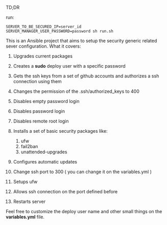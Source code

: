 TD;DR

run: 

```
SERVER_TO_BE_SECURED_IP=server_id SERVER_MANAGER_USER_PASSWORD=password sh run.sh
```

This is an Ansible project that aims to setup the security generic related sever configuration. What it covers:

1. Upgrades current packages
2. Creates a **sudo** deploy user with a specific password
3. Gets the ssh keys from a set of github accounts and authorizes a ssh connection using them
4. Changes the permission of the .ssh/authorized_keys to 400
5. Disables empty password login
6. Disables password login
7. Disables remote root login
8. Installs a set of basic security packages like:
   1.  ufw
   2. fail2ban
   3. unattended-upgrades
  
9. Configures automatic updates
10. Change ssh port to 300 ( you can change it on the variables.yml )
11. Setups ufw
12. Allows ssh connection on the port defined before
13. Restarts server

Feel free to customize the deploy user name and other small things on the **variables.yml** file.
